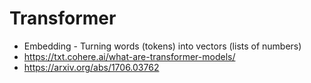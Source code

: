 # Transformer

- Embedding - Turning words (tokens) into vectors (lists of numbers)
- https://txt.cohere.ai/what-are-transformer-models/
- https://arxiv.org/abs/1706.03762
